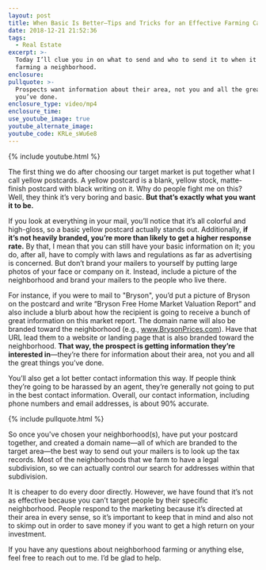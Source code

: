 ```yaml
---
layout: post
title: When Basic Is Better—Tips and Tricks for an Effective Farming Campaign
date: 2018-12-21 21:52:36
tags:
  - Real Estate
excerpt: >-
  Today I’ll clue you in on what to send and who to send it to when it comes to
  farming a neighborhood.
enclosure:
pullquote: >-
  Prospects want information about their area, not you and all the great things
  you’ve done.
enclosure_type: video/mp4
enclosure_time:
use_youtube_image: true
youtube_alternate_image:
youtube_code: KRLe_sWu6e8
---
```


{% include youtube.html %}

The first thing we do after choosing our target market is put together what I call yellow postcards. A yellow postcard is a blank, yellow stock, matte-finish postcard with black writing on it. Why do people fight me on this? Well, they think it’s very boring and basic. **But that’s exactly what you want it to be.**

If you look at everything in your mail, you’ll notice that it’s all colorful and high-gloss, so a basic yellow postcard actually stands out. Additionally, **if it’s not heavily branded, you’re more than likely to get a higher response rate.** By that, I mean that you can still have your basic information on it; you do, after all, have to comply with laws and regulations as far as advertising is concerned. But don’t brand your mailers to yourself by putting large photos of your face or company on it. Instead, include a picture of the neighborhood and brand your mailers to the people who live there.

For instance, if you were to mail to "Bryson", you’d put a picture of Bryson on the postcard and write “Bryson Free Home Market Valuation Report” and also include a blurb about how the recipient is going to receive a bunch of great information on this market report. The domain name will also be branded toward the neighborhood (e.g., www.BrysonPrices.com). Have that URL lead them to a website or landing page that is also branded toward the neighborhood. **That way, the prospect is getting information they’re interested in**—they’re there for information about their area, not you and all the great things you’ve done.

You’ll also get a lot better contact information this way. If people think they’re going to be harassed by an agent, they’re generally not going to put in the best contact information. Overall, our contact information, including phone numbers and email addresses, is about 90% accurate.

{% include pullquote.html %}

So once you've chosen your neighborhood(s), have put your postcard together, and created a domain name—all of which are branded to the target area—the best way to send out your mailers is to look up the tax records. Most of the neighborhoods that we farm to have a legal subdivision, so we can actually control our search for addresses within that subdivision.

It is cheaper to do every door directly. However, we have found that it’s not as effective because you can’t target people by their specific neighborhood. People respond to the marketing because it’s directed at their area in every sense, so it’s important to keep that in mind and also not to skimp out in order to save money if you want to get a high return on your investment.

If you have any questions about neighborhood farming or anything else, feel free to reach out to me. I’d be glad to help.

&nbsp;